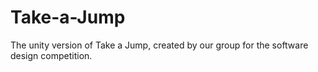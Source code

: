 # Take-a-Jump
The unity version of Take a Jump, created by our group for the software design competition.
